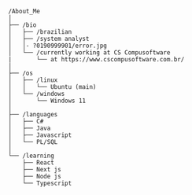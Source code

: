 <table>
  <tr>


    /About_Me
    │
    ├── /bio
    │   ├── /brazilian
    │   ├── /system analyst
    │   │- ?0190999901/error.jpg   
    │   └── /currently working at CS Compusoftware
    |       └── at https://www.cscompusoftware.com.br/
    │
    ├── /os
    │   ├── /linux
    │   │   └── Ubuntu (main)
    │   └── /windows
    │       └── Windows 11
    │
    ├── /languages
    │   ├── C#
    │   ├── Java
    │   ├── Javascript
    │   └── PL/SQL
    │
    └── /learning
        ├── React
        ├── Next js 
        ├── Node js 
        └── Typescript
  
  </tr>
</tr>
</table>
